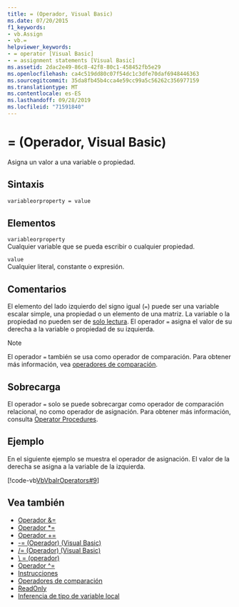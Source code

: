 ```yaml
---
title: = (Operador, Visual Basic)
ms.date: 07/20/2015
f1_keywords:
- vb.Assign
- vb.=
helpviewer_keywords:
- = operator [Visual Basic]
- = assignment statements [Visual Basic]
ms.assetid: 2dac2e49-86c8-42f8-80c1-458452fb5e29
ms.openlocfilehash: ca4c519dd80c07f54dc1c3dfe70daf6948446363
ms.sourcegitcommit: 35da8fb45b4cca4e59cc99a5c56262c356977159
ms.translationtype: MT
ms.contentlocale: es-ES
ms.lasthandoff: 09/28/2019
ms.locfileid: "71591840"
---
```

# <a name="-operator-visual-basic"></a>= (Operador, Visual Basic)
Asigna un valor a una variable o propiedad.  
  
## <a name="syntax"></a>Sintaxis  
  
```vb  
variableorproperty = value  
```  
  
## <a name="parts"></a>Elementos  
 `variableorproperty`  
 Cualquier variable que se pueda escribir o cualquier propiedad.  
  
 `value`  
 Cualquier literal, constante o expresión.  
  
## <a name="remarks"></a>Comentarios  
 El elemento del lado izquierdo del signo igual (`=`) puede ser una variable escalar simple, una propiedad o un elemento de una matriz. La variable o la propiedad no pueden ser de [solo lectura](../../../visual-basic/language-reference/modifiers/readonly.md). El operador `=` asigna el valor de su derecha a la variable o propiedad de su izquierda.  
  
> [!NOTE]
> El operador `=` también se usa como operador de comparación. Para obtener más información, vea [operadores de comparación](../../../visual-basic/language-reference/operators/comparison-operators.md).  
  
## <a name="overloading"></a>Sobrecarga  
 El operador `=` solo se puede sobrecargar como operador de comparación relacional, no como operador de asignación. Para obtener más información, consulta [Operator Procedures](../../../visual-basic/programming-guide/language-features/procedures/operator-procedures.md).  
  
## <a name="example"></a>Ejemplo  
 En el siguiente ejemplo se muestra el operador de asignación. El valor de la derecha se asigna a la variable de la izquierda.  
  
 [!code-vb[VbVbalrOperators#9](~/samples/snippets/visualbasic/VS_Snippets_VBCSharp/VbVbalrOperators/VB/Class1.vb#9)]  
  
## <a name="see-also"></a>Vea también

- [Operador &=](../../../visual-basic/language-reference/operators/and-assignment-operator.md)
- [Operador *=](../../../visual-basic/language-reference/operators/multiplication-assignment-operator.md)
- [Operador +=](../../../visual-basic/language-reference/operators/addition-assignment-operator.md)
- [-= (Operador) (Visual Basic)](../../../visual-basic/language-reference/operators/subtraction-assignment-operator.md)
- [/= (Operador) (Visual Basic)](../../../visual-basic/language-reference/operators/floating-point-division-assignment-operator.md)
- [\\ = (operador)](../../../visual-basic/language-reference/operators/integer-division-assignment-operator.md)
- [Operador ^=](../../../visual-basic/language-reference/operators/exponentiation-assignment-operator.md)
- [Instrucciones](../../../visual-basic/programming-guide/language-features/statements.md)
- [Operadores de comparación](../../../visual-basic/language-reference/operators/comparison-operators.md)
- [ReadOnly](../../../visual-basic/language-reference/modifiers/readonly.md)
- [Inferencia de tipo de variable local](../../../visual-basic/programming-guide/language-features/variables/local-type-inference.md)
